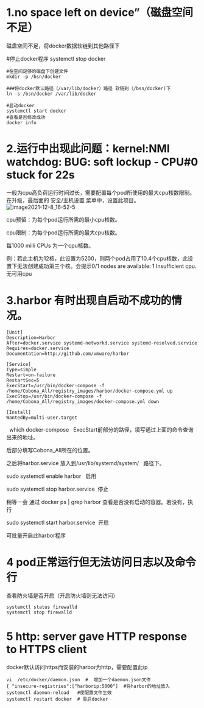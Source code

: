 # 1.no space left on device”（磁盘空间不足）

磁盘空间不足，将docker数据软链到其他路径下

#停止docker程序
systemctl stop docker
```
#在空间足够的磁盘下创建文件
mkdir -p /bsn/docker

###将docker默认路径（/var/lib/docker）路径 软链到（/bsn/docker)下
ln -s /bsn/docker /var/lib/docker

#启动docker
systemctl start docker
#查看是否修改成功
docker info
```


# 2.运行中出现此问题：kernel:NMI watchdog: BUG: soft lockup - CPU#0 stuck for 22s

一般为cpu高负荷运行时间过长，需要配置每个pod所使用的最大cpu核数限制。在升级，最后面的 安全/主机设置 菜单中，设置此项目。
![image2021-12-8_16-52-5](https://user-images.githubusercontent.com/26183465/145189500-71f61b9a-a529-4825-830c-62988e29cb9d.png)


cpu预留：为每个pod运行所需的最小cpu核数。

cpu限制：为每个pod运行所需的最大cpu核数。 

每1000 milli CPUs 为一个cpu核数。

例：若此主机为12核，此设置为5200，则两个pod占用了10.4个cpu核数，此设置下无法创建成功第三个核。会提示0/1 nodes are available: 1 Insufficient cpu.无可用cpu

# 3.harbor 有时出现自启动不成功的情况。
```
[Unit]
Description=Harbor
After=docker.service systemd-networkd.service systemd-resolved.service
Requires=docker.service
Documentation=http://github.com/vmware/harbor

[Service]
Type=simple
Restart=on-failure
RestartSec=5
ExecStart=/usr/bin/docker-compose -f /home/Cobona_All/registry_images/harbor/docker-compose.yml up
ExecStop=/usr/bin/docker-compose -f /home/Cobona_All/registry_images/docker-compose.yml down

[Install]
WantedBy=multi-user.target
```
 
which docker-compose   ExecStart前部分的路径，填写通过上面的命令查询出来的地址。

后部分填写Cobona_All所在的位置。

之后将harbor.service 放入到/usr/lib/systemd/system/   路径下。

sudo systemctl enable harbor   启用

sudo systemctl stop harbor.service  停止

稍等一会 通过 docker ps | grep harbor 查看是否没有启动的容器。若没有，执行

sudo systemctl start harbor.service  开启

可批量开启此harbor程序
# 4 pod正常运行但无法访问日志以及命令行
查看防火墙是否开启（开启防火墙则无法访问）
```
systemctl status firewalld
systemctl stop firewalld
```

# 5  http: server gave HTTP response to HTTPS client
docker默认访问https而安装的harbor为http，需要配置此ip
```
vi  /etc/docker/daemon.json  #  增加一个daemon.json文件
{ "insecure-registries":["harborip:5000"]  #将harbor的地址放入
systemctl daemon-reload   #使配置文件生效
systemctl restart docker  # 重启docker
```






